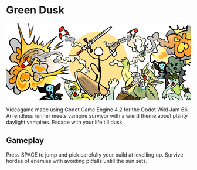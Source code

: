 # Green Dusk

![Destroy those plant-based daylight vampires](resources/cover.png)

Videogame made using Godot Game Engine 4.2 for the Godot Wild Jam 66.
An endless runner meets vampire survivor with a wierd theme about planty daylight vampires. Escape with your life till dusk.

## Gameplay

Press SPACE to jump and pick carefully your build at levelling up.
Survive hordes of enemies with avoiding pitfalls untill the sun sets.
